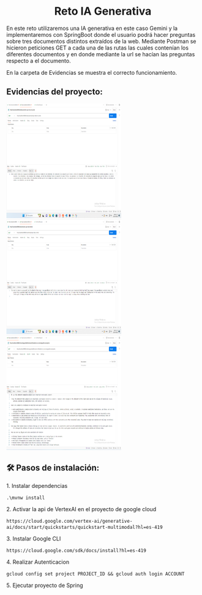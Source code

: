 <h1 align="center" id="title">Reto IA Generativa</h1>

<p id="description">En este reto utilizaremos una IA generativa en este caso Gemini y la implementaremos con SpringBoot donde el usuario podrá hacer preguntas sobre tres documentos distintos extraídos de la web.
  Mediante Postman se hicieron peticiones GET a cada una de las rutas las cuales contenían los diferentes documentos y en donde mediante la url se hacían las preguntas respecto a el documento.</p>
<p>En la carpeta de Evidencias se muestra el correcto funcionamiento.</p>
<h2>Evidencias del proyecto:</h2>

<img src="https://github.com/jero0137/RetoIA/blob/main/Evidencias/peticion-cuento.png" alt="project-screenshot" width="300" height="300/">

<img src="https://github.com/jero0137/RetoIA/blob/main/Evidencias/peticion-mito.png" alt="project-screenshot" width="300" height="300/">

<img src="https://github.com/jero0137/RetoIA/blob/main/Evidencias/peticion-vanguardia.png" alt="project-screenshot" width="300" height="300/">

<h2>🛠️ Pasos de instalación:</h2>

<p>1. Instalar dependencias</p>

```
.\mvnw install 
```

<p>2. Activar la api de VertexAI en el proyecto de google cloud</p>

```
https://cloud.google.com/vertex-ai/generative-ai/docs/start/quickstarts/quickstart-multimodal?hl=es-419
```

<p>3. Instalar Google CLI</p>

```
https://cloud.google.com/sdk/docs/install?hl=es-419
```

<p>4. Realizar Autenticacion</p>

```
gcloud config set project PROJECT_ID && gcloud auth login ACCOUNT
```

<p>5. Ejecutar proyecto de Spring</p>
